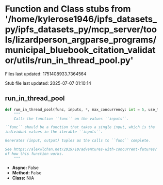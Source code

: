 # Function and Class stubs from '/home/kylerose1946/ipfs_datasets_py/ipfs_datasets_py/mcp_server/tools/lizardperson_argparse_programs/municipal_bluebook_citation_validator/utils/run_in_thread_pool.py'

Files last updated: 1751408933.7364564

Stub file last updated: 2025-07-07 01:10:14

## run_in_thread_pool

```python
def run_in_thread_pool(func, inputs, *, max_concurrency: int = 5, use_tqdm: bool = True):
    """
    Calls the function ``func`` on the values ``inputs``.

``func`` should be a function that takes a single input, which is the
individual values in the iterable ``inputs``.

Generates (input, output) tuples as the calls to ``func`` complete.

See https://alexwlchan.net/2019/10/adventures-with-concurrent-futures/ for an explanation
of how this function works.
    """
```
* **Async:** False
* **Method:** False
* **Class:** N/A
